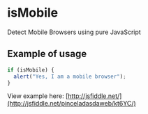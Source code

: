 isMobile
========

Detect Mobile Browsers using pure JavaScript

## Example of usage

```js
if (isMobile) {
  alert("Yes, I am a mobile browser");
}
```

View example here: [http://jsfiddle.net/](http://jsfiddle.net/pinceladasdaweb/kt6YC/)
